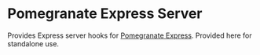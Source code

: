 # Pomegranate Express Server

Provides Express server hooks for [Pomegranate Express](https://github.com/Pomegranate/pomegranate-express).
Provided here for standalone use.